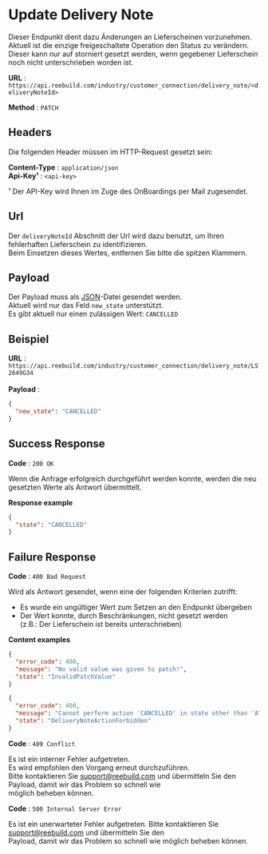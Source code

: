 # Update Delivery Note

Dieser Endpunkt dient dazu Änderungen an Lieferscheinen vorzunehmen. <br>
Aktuell ist die einzige freigeschaltete Operation den Status zu verändern. <br>
Dieser kann nur auf storniert gesetzt werden, wenn gegebener Lieferschein noch nicht unterschrieben worden ist. <br>

**URL** : `https://api.reebuild.com/industry/customer_connection/delivery_note/<deliveryNoteId>`

**Method** : `PATCH`

## Headers

Die folgenden Header müssen im HTTP-Request gesetzt sein: <br>

**Content-Type** : `application/json` <br>
**Api-Key¹** : `<api-key>`

¹ Der API-Key wird Ihnen im Zuge des OnBoardings per Mail zugesendet.

## Url

Der `deliveryNoteId` Abschnitt der Url wird dazu benutzt, um Ihren fehlerhaften Lieferschein zu identifizieren. <br>
Beim Einsetzen dieses Wertes, entfernen Sie bitte die spitzen Klammern.

## Payload

Der Payload muss als [JSON](https://en.wikipedia.org/wiki/JSON)-Datei gesendet werden. <br>
Aktuell wird nur das Feld `new_state` unterstützt. <br>
Es gibt aktuell nur einen zulässigen Wert: `CANCELLED` <br>

## Beispiel

**URL** : `https://api.reebuild.com/industry/customer_connection/delivery_note/LS2649G34` <br> <br>
**Payload** :
```json
{
  "new_state": "CANCELLED"
}
```

## Success Response

**Code** : `200 OK`

Wenn die Anfrage erfolgreich durchgeführt werden konnte, werden die neu gesetzten Werte als Antwort übermittelt.

**Response example**

```json
{
  "state": "CANCELLED"
}
```

## Failure Response

**Code** : `400 Bad Request`

Wird als Antwort gesendet, wenn eine der folgenden Kriterien zutrifft:
- Es wurde ein ungültiger Wert zum Setzen an den Endpunkt übergeben
- Der Wert konnte, durch Beschränkungen, nicht gesetzt werden <br>(z.B.: Der Lieferschein ist bereits unterschrieben)

**Content examples**

```json
{
  "error_code": 400,
  "message": "No valid value was given to patch!",
  "state": "InvalidPatchValue"
}
```

```json
{
  "error_code": 400,
  "message": "Cannot perform action 'CANCELLED' in state other than 'AT_PICKUP' | Current state: 'IN_DELIVERY'!!",
  "state": "DeliveryNoteActionForbidden"
}
```

**Code** : `409 Conflict`

Es ist ein interner Fehler aufgetreten. <br>
Es wird empfohlen den Vorgang erneut durchzuführen. <br>
Bitte kontaktieren Sie support@reebuild.com und übermitteln Sie den Payload, damit wir das Problem so schnell wie <br>
möglich beheben können.

**Code** : `500 Internal Server Error`

Es ist ein unerwarteter Fehler aufgetreten. Bitte kontaktieren Sie support@reebuild.com und übermitteln Sie den <br>
Payload, damit wir das Problem so schnell wie möglich beheben können.
